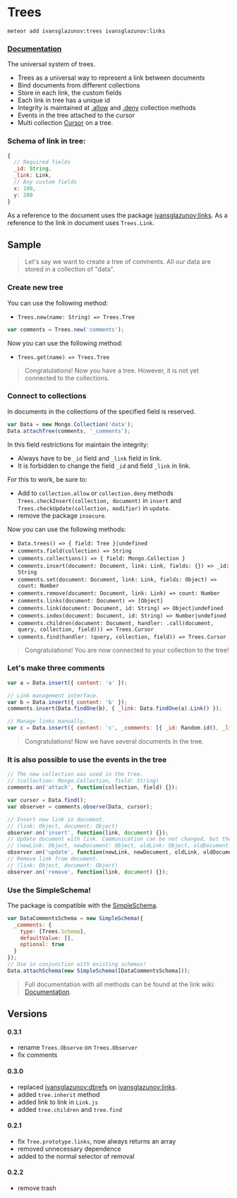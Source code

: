 # Trees

```
meteor add ivansglazunov:trees ivansglazunov:links
```

### [Documentation](https://github.com/ivansglazunov/meteor-trees/wiki/0.3.1)

The universal system of trees.

* Trees as a universal way to represent a link between documents
* Bind documents from different collections
* Store in each link, the custom fields
* Each link in tree has a unique id
* Integrity is maintained at [.allow](http://docs.meteor.com/#/full/allow) and [.deny](http://docs.meteor.com/#/full/deny) collection methods
* Events in the tree attached to the cursor
* Multi collection [Cursor](https://github.com/ivansglazunov/meteor-trees/wiki/0.3.1.Trees.Cursor) on a tree.

### Schema of link in tree:
```js
{
  // Required fields
  _id: String,
  _link: Link,
  // Any custom fields
  x: 100,
  y: 200
}
```

As a reference to the document uses the package [ivansglazunov:links](https://github.com/ivansglazunov/meteor-links).
As a reference to the link in document uses `Trees.Link`.

## Sample

> Let's say we want to create a tree of comments.
> All our data are stored in a collection of "data".

### Create new tree

You can use the following method:
* `Trees.new(name: String) => Trees.Tree`

```js
var comments = Trees.new('comments');
```

Now you can use the following method:
* `Trees.get(name) => Trees.Tree`

> Congratulations! Now you have a tree. However, it is not yet connected to the collections.

### Connect to collections

In documents in the collections of the specified field is reserved.

```js
var Data = new Mongo.Collection('data');
Data.attachTree(comments, '_comments');
```

In this field restrictions for maintain the integrity:
* Always have to be `_id` field and `_link` field in link.
* It is forbidden to change the field `_id` and field `_link` in link.

For this to work, be sure to:
* Add to `collection.allow` or `collection.deny` methods `Trees.checkInsert(collection, document)` in `insert` and `Trees.checkUpdate(collection, modifier)` in `update`.
* remove the package `insecure`.

Now you can use the following methods:
* `Data.trees() => { field: Tree }|undefined`
* `comments.field(collection) => String`
* `comments.collections() => { field: Mongo.Collection }`
* `comments.insert(document: Document, link: Link, fields: {}) => _id: String`
* `comments.set(document: Document, link: Link, fields: Object) => count: Number`
* `comments.remove(document: Document, link: Link) => count: Number`
* `comments.links(document: Document) => [Object]`
* `comments.link(document: Document, id: String) => Object|undefined`
* `comments.index(document: Document, id: String) => Number|undefined`
* `comments.children(document: Document, handler: .call(document, query, collection, field))) => Trees.Cursor`
* `comments.find(handler: (query, collection, field)) => Trees.Cursor`

> Congratulations! You are now connected to your collection to the tree!

### Let's make three comments

```js
var a = Data.insert({ content: 'a' });

// Link management interface.
var b = Data.insert({ content: 'b' });
comments.insert(Data.findOne(b), { _link: Data.findOne(a).Link() });

// Manage links manually.
var c = Data.insert({ content: 'c', _comments: [{ _id: Random.id(), _link: Data.findOne(b).Link()}] });
```

> Congratulations! Now we have several documents in the tree.

### It is also possible to use the events in the tree

```js
// The new collection was used in the tree.
// (collection: Mongo.Collection, field: String)
comments.on('attach', function(collection, field) {});

var cursor = Data.find();
var observer = comments.observe(Data, cursor);

// Insert new link in document.
// (link: Object, document: Object)
observer.on('insert', function(link, document) {});
// Update document with link. Communication can be not changed, but the document is changed.
// (newLink: Object, newDocument: Object, oldLink: Object, oldDocument: Object)
observer.on('update', function(newLink, newDocument, oldLink, oldDocument) {});
// Remove link from document.
// (link: Object, document: Object)
observer.on('remove', function(link, document) {});
```

### Use the SimpleSchema!

The package is compatible with the [SimpleSchema](https://atmospherejs.com/aldeed/simple-schema).

```js
var DataCommentsSchema = new SimpleSchema({
  _comments: {
    type: [Trees.Schema],
    defaultValue: [],
    optional: true
  }
});
// Use in conjunction with existing schemas!
Data.attachSchema(new SimpleSchema([DataCommentsSchema]));
```

> Full documentation with all methods can be found at the link wiki: [Documentation](https://github.com/ivansglazunov/meteor-trees/wiki/0.3.1).

## Versions

#### 0.3.1
* rename `Trees.Observe` on `Trees.Observer`
* fix comments

#### 0.3.0
* replaced [ivansglazunov:dbrefs](https://github.com/ivansglazunov/meteor-dbrefs) on [ivansglazunov:links](https://github.com/ivansglazunov/meteor-links).
* added `tree.inherit` method
* added link to link in `Link.js`
* added `tree.children` and `tree.find`

#### 0.2.1
* fix `Tree.prototype.links`, now always returns an array
* removed unnecessary dependence
* added to the normal selector of removal

#### 0.2.2
* remove trash